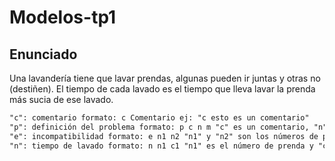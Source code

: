 # Modelos-tp1


## Enunciado

Una lavandería tiene que lavar prendas, algunas pueden ir juntas y otras no (destiñen).
El tiempo de cada lavado es el tiempo que lleva lavar la prenda más sucia de ese lavado.

```txt
"c": comentario formato: c Comentario ej: "c esto es un comentario"
"p": definición del problema formato: p c n m "c" es un comentario, "n" es la cantidadde prendas y "m" la cantidad de incompatibilidades ej: "p edges 10 30"
"e": incompatibilidad formato: e n1 n2 "n1" y "n2" son los números de prenda incompatibles entre ellas ej: "e 1 2"
"n": tiempo de lavado formato: n n1 c1 "n1" es el número de prenda y "c1" el tiempo delavado ej: "n 5 3"
```